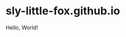# sly-little-fox.github.io
Hello, World!
<meta name="google-site-verification" content="ZrDan2A4kv_VKqNzSc08GaSw-j7O1Xjr_52R0HtxiRU" />
